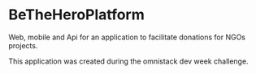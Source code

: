 # BeTheHeroPlatform
Web, mobile and Api for an application to facilitate donations for NGOs projects.

This application was created during the omnistack dev week challenge.
